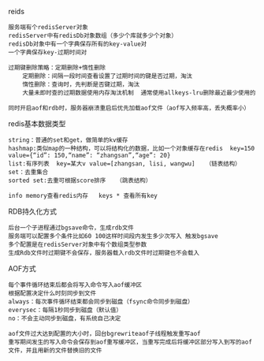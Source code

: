 reids

	服务端有个redisServer对象
	redisServer中有redisDb对象数组（多少个库就多少个对象）
	redisDb对象中有一个字典保存所有的key-value对
	一个字典保存key-过期时间对
		
	过期键删除策略：定期删除+惰性删除
		定期删除：间隔一段时间查看设置了过期时间的键是否过期，淘汰
		惰性删除：查询时，先判断是否键过期，淘汰
		大量未即时查的过期数据使用内存淘汰机制  通常使用allkeys-lru删除最近最少使用的
		
	同时开启aof和rdb时，服务器崩溃重启后优先加载aof文件（aof写入频率高，丢失概率小）
	
redis基本数据类型

	string：普通的set和get，做简单的kv缓存
	hashmap:类似map的一种结构，可以将结构化的数据，比如一个对象缓存在redis  key=150 value={“id”: 150,“name”: “zhangsan”,“age”: 20}
	list:有序列表  key=某大v value=[zhangsan, lisi, wangwu]   （链表结构）
	set：去重集合
	sorted set:去重可根据score排序   （跳表结构）

	info memory查看redis内存   keys * 查看所有key

RDB持久化方式

	后台一个子进程通过bgsave命令，生成rdb文件
	服务端可以配置多个条件比如60 100这样时间段内发生多少次写入 触发bgsave
	多个配置是在redisServer对象中有个数组类型参数
	生成Rdb文件时过期键不会保存，服务器载入rdb文件时过期键也不会载入

AOF方式

	每个事件循环结束后都会将写入命令写入aof缓冲区
	根据配置决定什么时刻同步到文件
	always：每次事件循环结束都会同步到磁盘（fsync命令同步到磁盘）
	everysec：每隔1秒同步到磁盘（默认值）
	no：不会主动同步到磁盘，有系统自己决定

	aof文件过大达到配置的大小时，回台bgrewriteaof子线程触发重写aof
	重写期间发生的写入命令会保存到aof重写缓冲区，当重写完成后将缓冲区部分写入到写的aof文件，并且用新的文件替换旧的文件

		
